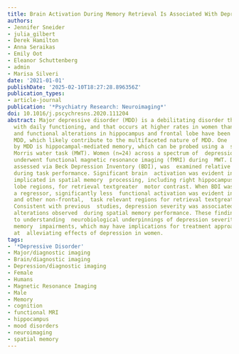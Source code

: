 ```yaml
---
title: Brain Activation During Memory Retrieval Is Associated With Depression Severity in Women
authors:
- Jennifer Sneider
- julia_gilbert
- Derek Hamilton
- Anna Seraikas
- Emily Oot
- Eleanor Schuttenberg
- admin
- Marisa Silveri
date: '2021-01-01'
publishDate: '2025-02-10T18:27:28.896356Z'
publication_types:
- article-journal
publication: '*Psychiatry Research: Neuroimaging*'
doi: 10.1016/j.pscychresns.2020.111204
abstract: Major depressive disorder (MDD) is a debilitating disorder that interferes
  with daily functioning, and that occurs at higher rates in women than in men.  Structural
  and functional alterations in hippocampus and frontal lobe have been  reported in
  MDD, which likely contribute to the multifaceted nature of MDD. One  area impacted
  by MDD is hippocampal-mediated memory, which can be probed using a  spatial virtual
  Morris water task (MWT). Women (n=24) across a spectrum of  depression severity
  underwent functional magnetic resonance imaging (fMRI) during  MWT. Depression severity,
  assessed via Beck Depression Inventory (BDI), was  examined relative to brain activation
  during task performance. Significant brain  activation was evident in areas traditionally
  implicated in spatial memory  processing, including right hippocampus and frontal
  lobe regions, for retrieval textgreater  motor contrast. When BDI was included as
  a regressor, significantly less  functional activation was evident in left hippocampus,
  and other non-frontal,  task relevant regions for retrieval textgreater rest contrast.
  Consistent with previous  studies, depression severity was associated with functional
  alterations observed  during spatial memory performance. These findings may contribute
  to understanding  neurobiological underpinnings of depression severity and associated
  memory  impairments, which may have implications for treatment approaches aimed
  at  alleviating effects of depression in women.
tags:
- '*Depressive Disorder'
- Major/diagnostic imaging
- Brain/diagnostic imaging
- Depression/diagnostic imaging
- Female
- Humans
- Magnetic Resonance Imaging
- Male
- Memory
- cognition
- functional MRI
- hippocampus
- mood disorders
- neuroimaging
- spatial memory
---
```

